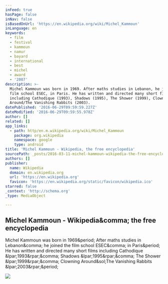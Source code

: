 ```yaml
---
inFeed: true
hasPage: false
inNav: false
isBasedOnUrl: 'https://en.wikipedia.org/wiki/Michel_Kammoun'
inLanguage: en
keywords:
  - film
  - festival
  - kammoun
  - namur
  - bayard
  - international
  - best
  - michel
  - award
  - '2007'
description: >-
  Michel Kammoun was born in 1969. After maths studies in Lebanon, he joined the
  film school ESEC, in Paris. He has written and directed many short films
  including Cathodique (1993), Shadows (1995), The Shower (1999), Clowning
  Around/The Vanishing Rabbits (2003).
datePublished: '2016-06-29T09:59:59.227Z'
dateModified: '2016-06-29T09:59:55.978Z'
author: []
related: []
app_links:
  - path: http/en.m.wikipedia.org/wiki/Michel_Kammoun
    package: org.wikipedia
    namespace: google
    type: android
title: 'Michel Kammoun - Wikipedia, the free encyclopedia'
sourcePath: _posts/2016-03-11-michel-kammoun-wikipedia-the-free-encyclopedia.md
authors: []
publisher:
  name: Wikipedia
  domain: en.wikipedia.org
  url: 'https://en.wikipedia.org'
  favicon: 'https://en.wikipedia.org/static/favicon/wikipedia.ico'
starred: false
_context: 'http://schema.org'
_type: MediaObject

---
```

<article style=""><h1>Michel Kammoun - Wikipedia&amp;comma; the free encyclopedia</h1><p>Michel Kammoun was born in 1969&amp;period; After maths studies in Lebanon&amp;comma; he joined the film school ESEC&amp;comma; in Paris&amp;period; He has written and directed many short films including Cathodique &amp;lpar;1993&amp;rpar;&amp;comma; Shadows &amp;lpar;1995&amp;rpar;&amp;comma; The Shower &amp;lpar;1999&amp;rpar;&amp;comma; Clowning Around&amp;sol;The Vanishing Rabbits &amp;lpar;2003&amp;rpar;&amp;period;</p><img src="https://upload.wikimedia.org/wikipedia/commons/thumb/2/21/Michel_Kammoun%2C_Cines_del_Sur_2007-1.jpg/150px-Michel_Kammoun%2C_Cines_del_Sur_2007-1.jpg" /></article>